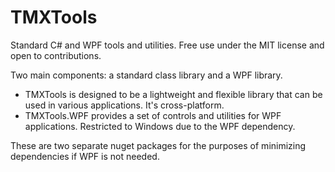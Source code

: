 # TMXTools
Standard C# and WPF tools and utilities. Free use under the MIT license and open to contributions.

Two main components: a standard class library and a WPF library.
- TMXTools is designed to be a lightweight and flexible library that can be used in various applications. It's cross-platform.
- TMXTools.WPF provides a set of controls and utilities for WPF applications. Restricted to Windows due to the WPF dependency.

These are two separate nuget packages for the purposes of minimizing dependencies if WPF is not needed.